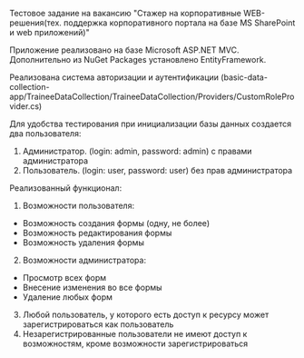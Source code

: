 Тестовое задание на вакансию "Стажер на корпоративные WEB-решения(тех. поддержка корпоративного портала на базе MS SharePoint и web приложений)"

Приложение реализовано на базе Microsoft ASP.NET MVC.
Дополнительно из NuGet Packages установлено EntityFramework.

Реализована система авторизации и аутентификации (basic-data-collection-app/TraineeDataCollection/TraineeDataCollection/Providers/CustomRoleProvider.cs)

Для удобства тестирования при инициализации базы данных создается два пользователя:
1. Администратор. (login: admin, password: admin) с правами администратора
2. Пользователь. (login: user, password: user) без прав администратора

Реализованный функционал:
1. Возможности пользователя:
* Возможность создания формы (одну, не более)
* Возможность редактирования формы
* Возможность удаления формы
2. Возможности администратора:
* Просмотр всех форм
* Внесение изменения во все формы
* Удаление любых форм
3. Любой пользователь, у которого есть доступ к ресурсу может зарегистрироваться как пользователь
4. Незарегистрированные пользователи не имеют доступ к возможностям, кроме возможности зарегистрироваться
  
  
